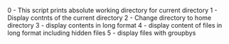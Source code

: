 0 - This script prints absolute working directory for current directory
1 - Display contnts of the current directory
2 - Change directory to home directory
3 - display contents in long format
4 - display content of files in long format including hidden files
5 - display files with groupbys

